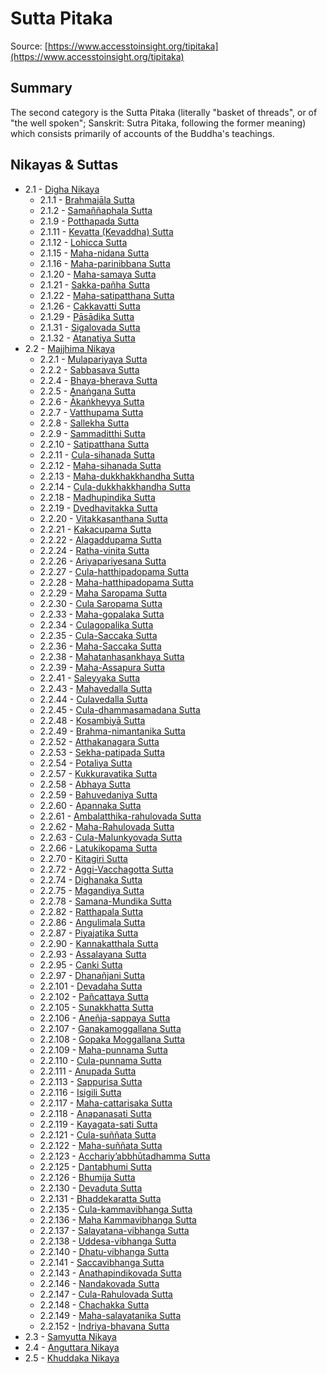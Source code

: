 # Sutta Pitaka
Source: [https://www.accesstoinsight.org/tipitaka](https://www.accesstoinsight.org/tipitaka)
## Summary
The second category is the Sutta Pitaka (literally "basket of threads", or of "the well spoken"; Sanskrit: Sutra Pitaka, following the former meaning) which consists primarily of accounts of the Buddha's teachings.
## Nikayas & Suttas
* 2.1 - [Digha Nikaya](./2.1-digha-nikaya)
    *  2.1.1 - [Brahmajāla Sutta](./2.1-digha-nikaya/2.1.1-brahmaj-la-sutta.md)
    *  2.1.2 - [Samaññaphala Sutta](./2.1-digha-nikaya/2.1.2-sama-aphala-sutta.md)
    *  2.1.9 - [Potthapada Sutta](./2.1-digha-nikaya/2.1.9-potthapada-sutta.md)
    *  2.1.11 - [Kevatta (Kevaddha) Sutta](./2.1-digha-nikaya/2.1.11-kevatta-kevaddha-sutta.md)
    *  2.1.12 - [Lohicca Sutta](./2.1-digha-nikaya/2.1.12-lohicca-sutta.md)
    *  2.1.15 - [Maha-nidana Sutta](./2.1-digha-nikaya/2.1.15-maha-nidana-sutta.md)
    *  2.1.16 - [Maha-parinibbana Sutta](./2.1-digha-nikaya/2.1.16-maha-parinibbana-sutta.md)
    *  2.1.20 - [Maha-samaya Sutta](./2.1-digha-nikaya/2.1.20-maha-samaya-sutta.md)
    *  2.1.21 - [Sakka-pañha Sutta](./2.1-digha-nikaya/2.1.21-sakka-pa-ha-sutta.md)
    *  2.1.22 - [ Maha-satipatthana Sutta](./2.1-digha-nikaya/2.1.22--maha-satipatthana-sutta.md)
    *  2.1.26 - [ Cakkavatti Sutta](./2.1-digha-nikaya/2.1.26--cakkavatti-sutta.md)
    *  2.1.29 - [ Pāsādika Sutta](./2.1-digha-nikaya/2.1.29--p-s-dika-sutta.md)
    *  2.1.31 - [Sigalovada Sutta](./2.1-digha-nikaya/2.1.31-sigalovada-sutta.md)
    *  2.1.32 - [Atanatiya Sutta](./2.1-digha-nikaya/2.1.32-atanatiya-sutta.md)
* 2.2 - [Majjhima Nikaya](./2.2-majjhima-nikaya)
    *  2.2.1 - [Mulapariyaya Sutta](./2.2-majjhima-nikaya/2.2.1-mulapariyaya-sutta.md)
    *  2.2.2 - [Sabbasava Sutta](./2.2-majjhima-nikaya/2.2.2-sabbasava-sutta.md)
    *  2.2.4 - [Bhaya-bherava Sutta](./2.2-majjhima-nikaya/2.2.4-bhaya-bherava-sutta.md)
    *  2.2.5 - [Anaṅgaṇa Sutta](./2.2-majjhima-nikaya/2.2.5-ana-ga-a-sutta.md)
    *  2.2.6 - [Ākaṅkheyya Sutta](./2.2-majjhima-nikaya/2.2.6--ka-kheyya-sutta.md)
    *  2.2.7 - [Vatthupama Sutta](./2.2-majjhima-nikaya/2.2.7-vatthupama-sutta.md)
    *  2.2.8 - [Sallekha Sutta](./2.2-majjhima-nikaya/2.2.8-sallekha-sutta.md)
    *  2.2.9 - [Sammaditthi Sutta](./2.2-majjhima-nikaya/2.2.9-sammaditthi-sutta.md)
    *  2.2.10 - [Satipatthana Sutta](./2.2-majjhima-nikaya/2.2.10-satipatthana-sutta.md)
    *  2.2.11 - [Cula-sihanada Sutta](./2.2-majjhima-nikaya/2.2.11-cula-sihanada-sutta.md)
    *  2.2.12 - [Maha-sihanada Sutta](./2.2-majjhima-nikaya/2.2.12-maha-sihanada-sutta.md)
    *  2.2.13 - [Maha-dukkhakkhandha Sutta](./2.2-majjhima-nikaya/2.2.13-maha-dukkhakkhandha-sutta.md)
    *  2.2.14 - [Cula-dukkhakkhandha Sutta](./2.2-majjhima-nikaya/2.2.14-cula-dukkhakkhandha-sutta.md)
    *  2.2.18 - [Madhupindika Sutta](./2.2-majjhima-nikaya/2.2.18-madhupindika-sutta.md)
    *  2.2.19 - [Dvedhavitakka Sutta](./2.2-majjhima-nikaya/2.2.19-dvedhavitakka-sutta.md)
    *  2.2.20 - [Vitakkasanthana Sutta](./2.2-majjhima-nikaya/2.2.20-vitakkasanthana-sutta.md)
    *  2.2.21 - [Kakacupama Sutta](./2.2-majjhima-nikaya/2.2.21-kakacupama-sutta.md)
    *  2.2.22 - [Alagaddupama Sutta](./2.2-majjhima-nikaya/2.2.22-alagaddupama-sutta.md)
    *  2.2.24 - [Ratha-vinita Sutta](./2.2-majjhima-nikaya/2.2.24-ratha-vinita-sutta.md)
    *  2.2.26 - [Ariyapariyesana Sutta](./2.2-majjhima-nikaya/2.2.26-ariyapariyesana-sutta.md)
    *  2.2.27 - [Cula-hatthipadopama Sutta](./2.2-majjhima-nikaya/2.2.27-cula-hatthipadopama-sutta.md)
    *  2.2.28 - [Maha-hatthipadopama Sutta](./2.2-majjhima-nikaya/2.2.28-maha-hatthipadopama-sutta.md)
    *  2.2.29 - [Maha Saropama Sutta](./2.2-majjhima-nikaya/2.2.29-maha-saropama-sutta.md)
    *  2.2.30 - [Cula Saropama Sutta](./2.2-majjhima-nikaya/2.2.30-cula-saropama-sutta.md)
    *  2.2.33 - [Maha-gopalaka Sutta](./2.2-majjhima-nikaya/2.2.33-maha-gopalaka-sutta.md)
    *  2.2.34 - [Culagopalika Sutta](./2.2-majjhima-nikaya/2.2.34-culagopalika-sutta.md)
    *  2.2.35 - [Cula-Saccaka Sutta](./2.2-majjhima-nikaya/2.2.35-cula-saccaka-sutta.md)
    *  2.2.36 - [Maha-Saccaka Sutta](./2.2-majjhima-nikaya/2.2.36-maha-saccaka-sutta.md)
    *  2.2.38 - [Mahatanhasankhaya Sutta](./2.2-majjhima-nikaya/2.2.38-mahatanhasankhaya-sutta.md)
    *  2.2.39 - [Maha-Assapura Sutta](./2.2-majjhima-nikaya/2.2.39-maha-assapura-sutta.md)
    *  2.2.41 - [Saleyyaka Sutta](./2.2-majjhima-nikaya/2.2.41-saleyyaka-sutta.md)
    *  2.2.43 - [Mahavedalla Sutta](./2.2-majjhima-nikaya/2.2.43-mahavedalla-sutta.md)
    *  2.2.44 - [Culavedalla Sutta](./2.2-majjhima-nikaya/2.2.44-culavedalla-sutta.md)
    *  2.2.45 - [Cula-dhammasamadana Sutta](./2.2-majjhima-nikaya/2.2.45-cula-dhammasamadana-sutta.md)
    *  2.2.48 - [Kosambiyā Sutta](./2.2-majjhima-nikaya/2.2.48-kosambiy-sutta.md)
    *  2.2.49 - [Brahma-nimantanika Sutta](./2.2-majjhima-nikaya/2.2.49-brahma-nimantanika-sutta.md)
    *  2.2.52 - [Atthakanagara Sutta](./2.2-majjhima-nikaya/2.2.52-atthakanagara-sutta.md)
    *  2.2.53 - [Sekha-patipada Sutta](./2.2-majjhima-nikaya/2.2.53-sekha-patipada-sutta.md)
    *  2.2.54 - [Potaliya Sutta](./2.2-majjhima-nikaya/2.2.54-potaliya-sutta.md)
    *  2.2.57 - [Kukkuravatika Sutta](./2.2-majjhima-nikaya/2.2.57-kukkuravatika-sutta.md)
    *  2.2.58 - [Abhaya Sutta](./2.2-majjhima-nikaya/2.2.58-abhaya-sutta.md)
    *  2.2.59 - [Bahuvedaniya Sutta](./2.2-majjhima-nikaya/2.2.59-bahuvedaniya-sutta.md)
    *  2.2.60 - [Apannaka  Sutta](./2.2-majjhima-nikaya/2.2.60-apannaka-sutta.md)
    *  2.2.61 - [Ambalatthika-rahulovada Sutta](./2.2-majjhima-nikaya/2.2.61-ambalatthika-rahulovada-sutta.md)
    *  2.2.62 - [Maha-Rahulovada Sutta](./2.2-majjhima-nikaya/2.2.62-maha-rahulovada-sutta.md)
    *  2.2.63 - [Cula-Malunkyovada Sutta](./2.2-majjhima-nikaya/2.2.63-cula-malunkyovada-sutta.md)
    *  2.2.66 - [Latukikopama Sutta](./2.2-majjhima-nikaya/2.2.66-latukikopama-sutta.md)
    *  2.2.70 - [Kitagiri Sutta](./2.2-majjhima-nikaya/2.2.70-kitagiri-sutta.md)
    *  2.2.72 - [Aggi-Vacchagotta Sutta](./2.2-majjhima-nikaya/2.2.72-aggi-vacchagotta-sutta.md)
    *  2.2.74 - [Dighanaka Sutta](./2.2-majjhima-nikaya/2.2.74-dighanaka-sutta.md)
    *  2.2.75 - [Magandiya Sutta](./2.2-majjhima-nikaya/2.2.75-magandiya-sutta.md)
    *  2.2.78 - [Samana-Mundika Sutta](./2.2-majjhima-nikaya/2.2.78-samana-mundika-sutta.md)
    *  2.2.82 - [Ratthapala Sutta](./2.2-majjhima-nikaya/2.2.82-ratthapala-sutta.md)
    *  2.2.86 - [Angulimala Sutta](./2.2-majjhima-nikaya/2.2.86-angulimala-sutta.md)
    *  2.2.87 - [Piyajatika Sutta](./2.2-majjhima-nikaya/2.2.87-piyajatika-sutta.md)
    *  2.2.90 - [Kannakatthala Sutta](./2.2-majjhima-nikaya/2.2.90-kannakatthala-sutta.md)
    *  2.2.93 - [Assalayana Sutta](./2.2-majjhima-nikaya/2.2.93-assalayana-sutta.md)
    *  2.2.95 - [Canki Sutta](./2.2-majjhima-nikaya/2.2.95-canki-sutta.md)
    *  2.2.97 - [Dhanañjani Sutta](./2.2-majjhima-nikaya/2.2.97-dhana-jani-sutta.md)
    *  2.2.101 - [Devadaha Sutta](./2.2-majjhima-nikaya/2.2.101-devadaha-sutta.md)
    *  2.2.102 - [Pañcattaya Sutta](./2.2-majjhima-nikaya/2.2.102-pa-cattaya-sutta.md)
    *  2.2.105 - [Sunakkhatta Sutta](./2.2-majjhima-nikaya/2.2.105-sunakkhatta-sutta.md)
    *  2.2.106 - [Aneñja-sappaya Sutta](./2.2-majjhima-nikaya/2.2.106-ane-ja-sappaya-sutta.md)
    *  2.2.107 - [Ganakamoggallana Sutta](./2.2-majjhima-nikaya/2.2.107-ganakamoggallana-sutta.md)
    *  2.2.108 - [Gopaka Moggallana Sutta](./2.2-majjhima-nikaya/2.2.108-gopaka-moggallana-sutta.md)
    *  2.2.109 - [Maha-punnama Sutta](./2.2-majjhima-nikaya/2.2.109-maha-punnama-sutta.md)
    *  2.2.110 - [Cula-punnama Sutta](./2.2-majjhima-nikaya/2.2.110-cula-punnama-sutta.md)
    *  2.2.111 - [Anupada Sutta](./2.2-majjhima-nikaya/2.2.111-anupada-sutta.md)
    *  2.2.113 - [Sappurisa Sutta](./2.2-majjhima-nikaya/2.2.113-sappurisa-sutta.md)
    *  2.2.116 - [Isigili Sutta](./2.2-majjhima-nikaya/2.2.116-isigili-sutta.md)
    *  2.2.117 - [Maha-cattarisaka Sutta](./2.2-majjhima-nikaya/2.2.117-maha-cattarisaka-sutta.md)
    *  2.2.118 - [Anapanasati Sutta](./2.2-majjhima-nikaya/2.2.118-anapanasati-sutta.md)
    *  2.2.119 - [Kayagata-sati Sutta](./2.2-majjhima-nikaya/2.2.119-kayagata-sati-sutta.md)
    *  2.2.121 - [Cula-suññata Sutta](./2.2-majjhima-nikaya/2.2.121-cula-su-ata-sutta.md)
    *  2.2.122 - [Maha-suññata Sutta](./2.2-majjhima-nikaya/2.2.122-maha-su-ata-sutta.md)
    *  2.2.123 - [Acchariy’abbhūtadhamma Sutta](./2.2-majjhima-nikaya/2.2.123-acchariy-abbh-tadhamma-sutta.md)
    *  2.2.125 - [Dantabhumi Sutta](./2.2-majjhima-nikaya/2.2.125-dantabhumi-sutta.md)
    *  2.2.126 - [Bhumija Sutta](./2.2-majjhima-nikaya/2.2.126-bhumija-sutta.md)
    *  2.2.130 - [Devaduta Sutta](./2.2-majjhima-nikaya/2.2.130-devaduta-sutta.md)
    *  2.2.131 - [Bhaddekaratta Sutta](./2.2-majjhima-nikaya/2.2.131-bhaddekaratta-sutta.md)
    *  2.2.135 - [Cula-kammavibhanga Sutta](./2.2-majjhima-nikaya/2.2.135-cula-kammavibhanga-sutta.md)
    *  2.2.136 - [Maha Kammavibhanga Sutta](./2.2-majjhima-nikaya/2.2.136-maha-kammavibhanga-sutta.md)
    *  2.2.137 - [Salayatana-vibhanga Sutta](./2.2-majjhima-nikaya/2.2.137-salayatana-vibhanga-sutta.md)
    *  2.2.138 - [Uddesa-vibhanga Sutta](./2.2-majjhima-nikaya/2.2.138-uddesa-vibhanga-sutta.md)
    *  2.2.140 - [Dhatu-vibhanga Sutta](./2.2-majjhima-nikaya/2.2.140-dhatu-vibhanga-sutta.md)
    *  2.2.141 - [Saccavibhanga Sutta](./2.2-majjhima-nikaya/2.2.141-saccavibhanga-sutta.md)
    *  2.2.143 - [Anathapindikovada Sutta](./2.2-majjhima-nikaya/2.2.143-anathapindikovada-sutta.md)
    *  2.2.146 - [Nandakovada Sutta](./2.2-majjhima-nikaya/2.2.146-nandakovada-sutta.md)
    *  2.2.147 - [Cula-Rahulovada Sutta](./2.2-majjhima-nikaya/2.2.147-cula-rahulovada-sutta.md)
    *  2.2.148 - [Chachakka Sutta](./2.2-majjhima-nikaya/2.2.148-chachakka-sutta.md)
    *  2.2.149 - [Maha-salayatanika Sutta](./2.2-majjhima-nikaya/2.2.149-maha-salayatanika-sutta.md)
    *  2.2.152 - [Indriya-bhavana Sutta](./2.2-majjhima-nikaya/2.2.152-indriya-bhavana-sutta.md)
* 2.3 - [Samyutta Nikaya](./2.3-samyutta-nikaya)
* 2.4 - [Anguttara Nikaya](./2.4-anguttara-nikaya)
* 2.5 - [Khuddaka Nikaya](./2.5-khuddaka-nikaya)